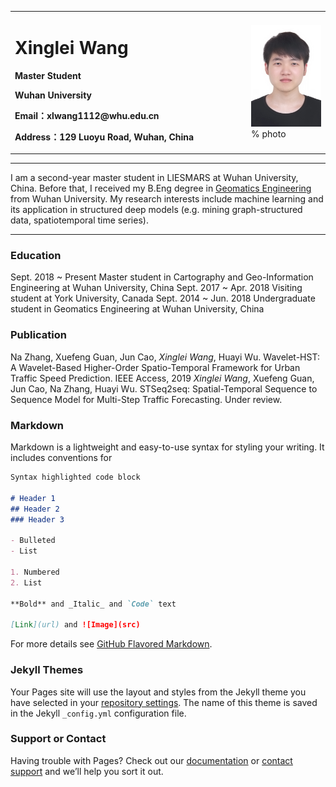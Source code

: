 <div>
<table border="0">
  <tr>
    <td width="75%">
      <h1>Xinglei Wang</h1>
      <p><b>Master Student</b></p>
      <p><b>Wuhan University</b></p>
      <p><b>Email：xlwang1112@whu.edu.cn</b></p>
      <p><b>Address：129 Luoyu Road, Wuhan, China</b></p>
    </td>
    <td width="25%">
      <img src="/xlwang.jpg" width="100%">      % photo
    </td>
  </tr>
</table>
</div>

---
 I am a second-year master student in LIESMARS at Wuhan University, China. Before that, I received my B.Eng degree in [Geomatics Engineering](https://en.wikipedia.org/wiki/Geomatics) from Wuhan University. My research interests include machine learning and its application in structured deep models (e.g. mining graph-structured data, spatiotemporal time series). 

---

### Education
Sept. 2018 ~ Present      Master student in Cartography and Geo-Information Engineering at Wuhan University, China
Sept. 2017 ~ Apr. 2018    Visiting student at York University, Canada
Sept. 2014 ~ Jun. 2018    Undergraduate student in Geomatics Engineering at Wuhan University, China

### Publication
Na Zhang, Xuefeng Guan, Jun Cao, *Xinglei Wang*, Huayi Wu. Wavelet-HST: A Wavelet-Based Higher-Order Spatio-Temporal Framework for Urban Traffic Speed Prediction. IEEE Access, 2019
*Xinglei Wang*, Xuefeng Guan, Jun Cao, Na Zhang, Huayi Wu. STSeq2seq: Spatial-Temporal Sequence to Sequence Model for Multi-Step Traffic Forecasting. Under review.

### Markdown

Markdown is a lightweight and easy-to-use syntax for styling your writing. It includes conventions for

```markdown
Syntax highlighted code block

# Header 1
## Header 2
### Header 3

- Bulleted
- List

1. Numbered
2. List

**Bold** and _Italic_ and `Code` text

[Link](url) and ![Image](src)
```

For more details see [GitHub Flavored Markdown](https://guides.github.com/features/mastering-markdown/).

### Jekyll Themes

Your Pages site will use the layout and styles from the Jekyll theme you have selected in your [repository settings](https://github.com/xlwang233/xlwang233.github.io/settings). The name of this theme is saved in the Jekyll `_config.yml` configuration file.

### Support or Contact

Having trouble with Pages? Check out our [documentation](https://help.github.com/categories/github-pages-basics/) or [contact support](https://github.com/contact) and we’ll help you sort it out.
